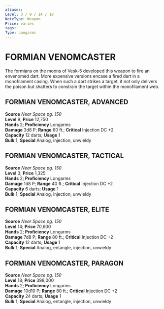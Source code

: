 ```yaml
---
aliases: 
Level: 3 / 9 / 14 / 18
NoteType: Weapon
Price: varies
tags: 
Type: Longarms
---
```

# FORMIAN VENOMCASTER
The formians on the moons of Vesk-5 developed this weapon to fire an envenomed dart. More expensive versions encase a fired dart in a monofilament casing. When such a dart strikes a target, it not only delivers the poison but shatters to constrain the target within the monofilament web.  

##  FORMIAN VENOMCASTER, ADVANCED

**Source** _Near Space pg. 150_  
**Level** 9; **Price** 12,750  
**Hands** 2; **Proficiency** Longarms  
**Damage** 3d8 P; **Range** 60 ft.; **Critical** Injection DC +2  
**Capacity** 12 darts; **Usage** 1  
**Bulk** 1; **Special** Analog, injection, unwieldy

##  FORMIAN VENOMCASTER, TACTICAL

**Source** _Near Space pg. 150_  
**Level** 3; **Price** 1,325  
**Hands** 2; **Proficiency** Longarms  
**Damage** 1d8 P; **Range** 40 ft.; **Critical** Injection DC +2  
**Capacity** 6 darts; **Usage** 1  
**Bulk** 1; **Special** Analog, injection, unwieldy

##  FORMIAN VENOMCASTER, ELITE

**Source** _Near Space pg. 150_  
**Level** 14; **Price** 70,600  
**Hands** 2; **Proficiency** Longarms  
**Damage** 7d8 P; **Range** 80 ft.; **Critical** Injection DC +2  
**Capacity** 12 darts; **Usage** 1  
**Bulk** 1; **Special** Analog, entangle, injection, unwieldy

##  FORMIAN VENOMCASTER, PARAGON

**Source** _Near Space pg. 150_  
**Level** 18; **Price** 398,000  
**Hands** 2; **Proficiency** Longarms  
**Damage** 10d10 P; **Range** 80 ft.; **Critical** Injection DC +2  
**Capacity** 24 darts; **Usage** 1  
**Bulk** 1; **Special** Analog, entangle, injection, unwieldy